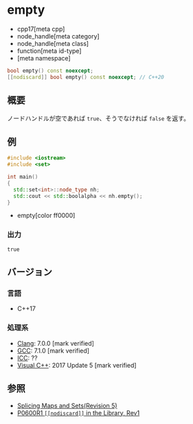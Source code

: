 # empty
* cpp17[meta cpp]
* node_handle[meta category]
* node_handle[meta class]
* function[meta id-type]
* [meta namespace]

```cpp
bool empty() const noexcept;
[[nodiscard]] bool empty() const noexcept; // C++20
```

## 概要
ノードハンドルが空であれば `true`、そうでなければ `false` を返す。


## 例
```cpp example
#include <iostream>
#include <set>

int main()
{
  std::set<int>::node_type nh;
  std::cout << std::boolalpha << nh.empty();
}
```
* empty[color ff0000]

### 出力
```
true
```

## バージョン
### 言語
- C++17

### 処理系
- [Clang](/implementation.md#clang): 7.0.0 [mark verified]
- [GCC](/implementation.md#gcc): 7.1.0 [mark verified]
- [ICC](/implementation.md#icc): ??
- [Visual C++](/implementation.md#visual_cpp): 2017 Update 5 [mark verified]


## 参照
- [Splicing Maps and Sets(Revision 5)](http://www.open-std.org/jtc1/sc22/wg21/docs/papers/2016/p0083r3.pdf)
- [P0600R1 `[[nodiscard]]` in the Library, Rev1](http://www.open-std.org/jtc1/sc22/wg21/docs/papers/2017/p0600r1.pdf)
